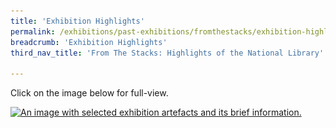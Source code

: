 ```yaml
---
title: 'Exhibition Highlights'
permalink: /exhibitions/past-exhibitions/fromthestacks/exhibition-highlights/
breadcrumb: 'Exhibition Highlights'
third_nav_title: 'From The Stacks: Highlights of the National Library'

---
```



<p>Click on the image below for full-view.</p>

<a href="/images/event-images/from-the-stacks-onsite/from-the-stacks-exhibition-highlights-high.jpg"><img srcset="/images/event-images/from-the-stacks-onsite/from-the-stacks-exhibition-highlights-low_400w.jpg 400w, /images/event-images/from-the-stacks-onsite/from-the-stacks-exhibition-highlights-low_1000w.jpg 1000w" sizes="(max-width: 500px) 40vw, 100vw" height="1958" width="1000" src="/images/event-images/from-the-stacks-onsite/from-the-stacks-exhibition-highlights-low_400w.jpg" alt="An image with selected exhibition artefacts and its brief information."></a>